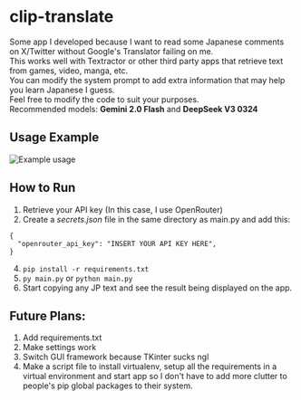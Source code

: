 # clip-translate
Some app I developed because I want to read some Japanese comments on X/Twitter without Google's Translator failing on me.<br/>
This works well with Textractor or other third party apps that retrieve text from games, video, manga, etc.<br/>
You can modify the system prompt to add extra information that may help you learn Japanese I guess.<br/>
Feel free to modify the code to suit your purposes.<br/>
Recommended models: **Gemini 2.0 Flash** and **DeepSeek V3 0324**

## Usage Example
![Example usage](https://i.ibb.co/5XkSkS3c/image.png)

## How to Run
1. Retrieve your API key (In this case, I use OpenRouter)
2. Create a *secrets.json* file in the same directory as main.py and add this:<br/>
```
{
  "openrouter_api_key": "INSERT YOUR API KEY HERE",
}
```
4. `pip install -r requirements.txt`
5. `py main.py` or `python main.py`
6. Start copying any JP text and see the result being displayed on the app.

## Future Plans:<br/>
1. Add requirements.txt
2. Make settings work
3. Switch GUI framework because TKinter sucks ngl
4. Make a script file to install virtualenv, setup all the requirements in a virtual environment and start app so I don't have to add more clutter to people's pip global packages to their system.

